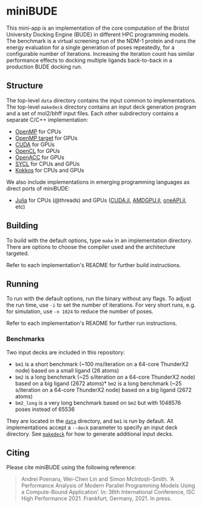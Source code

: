 # miniBUDE

This mini-app is an implementation of the core computation of the Bristol University Docking Engine (BUDE) in different HPC programming models.
The benchmark is a virtual screening run of the NDM-1 protein and runs the energy evaluation for a single generation of poses repeatedly, for a configurable number of iterations.
Increasing the iteration count has similar performance effects to docking multiple ligands back-to-back in a production BUDE docking run.

## Structure

The top-level `data` directory contains the input common to implementations.
The top-level `makedeck` directory contains an input deck generation program and a set of mol2/bhff input files.
Each other subdirectory contains a separate C/C++ implementation:

- [OpenMP](openmp/) for CPUs
- [OpenMP target](openmp-target/) for GPUs
- [CUDA](cuda/) for GPUs
- [OpenCL](opencl/) for GPUs
- [OpenACC](openacc/) for GPUs
- [SYCL](sycl/) for CPUs and GPUs
- [Kokkos](kokkos/) for CPUs and GPUs

We also include implementations in emerging programming languages as direct ports of miniBUDE:

- [Julia](miniBUDE.jl) for CPUs (@threads) and GPUs ([CUDA.jl](https://juliagpu.gitlab.io/CUDA.jl/), [AMDGPU.jl](https://amdgpu.juliagpu.org/stable/), [oneAPI.jl](https://github.com/JuliaGPU/oneAPI.jl), etc)


## Building

To build with the default options, type `make` in an implementation directory.
There are options to choose the compiler used and the architecture targeted.

Refer to each implementation's README for further build instructions.

## Running

To run with the default options, run the binary without any flags.
To adjust the run time, use `-i` to set the number of iterations.
For very short runs, e.g. for simulation, use `-n 1024` to reduce the number of poses.

Refer to each implementation's README for further run instructions.

### Benchmarks

Two input decks are included in this repository:

* `bm1` is a short benchmark (~100 ms/iteration on a 64-core ThunderX2 node) based on a small ligand (26 atoms)
* `bm2` is a long benchmark (~25 s/iteration on a 64-core ThunderX2 node) based on a big ligand (2672 atoms)* `bm2` is a long benchmark (~25 s/iteration on a 64-core ThunderX2 node) based on a big ligand (2672 atoms)
* `bm2_long` is a very long benchmark based on `bm2` but with 1048576 poses instead of 65536

They are located in the [`data`](data/) directory, and `bm1` is run by default.
All implementations accept a `--deck` parameter to specify an input deck directory.
See [`makedeck`](makedeck/) for how to generate additional input decks.

## Citing

Please cite miniBUDE using the following reference:

> Andrei Poenaru, Wei-Chen Lin and Simon McIntosh-Smith. ‘A Performance Analysis of Modern Parallel Programming Models Using a Compute-Bound Application’. In: 36th International Conference, ISC High Performance 2021. Frankfurt, Germany, 2021. In press.
